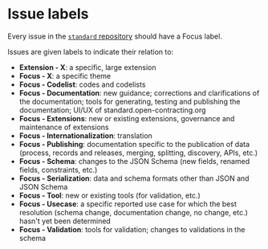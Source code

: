# Issue labels

Every issue in the [`standard` repository](https://github.com/open-contracting/standard) should have a Focus label.

Issues are given labels to indicate their relation to:

* **Extension - X**: a specific, large extension
* **Focus - X**: a specific theme
* **Focus - Codelist**: codes and codelists
* **Focus - Documentation**: new guidance; corrections and clarifications of the documentation; tools for generating, testing and publishing the documentation; UI/UX of standard.open-contracting.org
* **Focus - Extensions**: new or existing extensions, governance and maintenance of extensions
* **Focus - Internationalization**: translation
* **Focus - Publishing**: documentation specific to the publication of data (process, records and releases, merging, splitting, discovery, APIs, etc.)
* **Focus - Schema**: changes to the JSON Schema (new fields, renamed fields, constraints, etc.)
* **Focus - Serialization**: data and schema formats other than JSON and JSON Schema
* **Focus - Tool**: new or existing tools (for validation, etc.)
* **Focus - Usecase**: a specific reported use case for which the best resolution (schema change, documentation change, no change, etc.) hasn't yet been determined
* **Focus - Validation**: tools for validation; changes to validations in the schema
